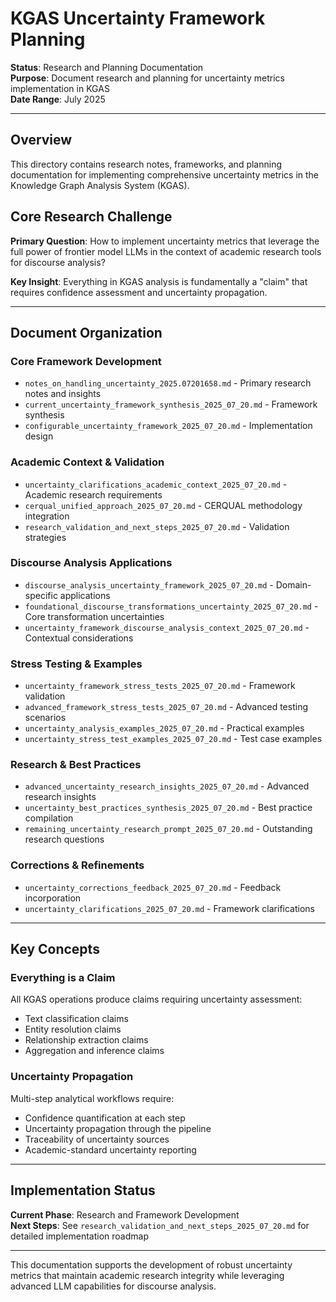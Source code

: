 # KGAS Uncertainty Framework Planning

**Status**: Research and Planning Documentation  
**Purpose**: Document research and planning for uncertainty metrics implementation in KGAS  
**Date Range**: July 2025  

---

## Overview

This directory contains research notes, frameworks, and planning documentation for implementing comprehensive uncertainty metrics in the Knowledge Graph Analysis System (KGAS).

## Core Research Challenge

**Primary Question**: How to implement uncertainty metrics that leverage the full power of frontier model LLMs in the context of academic research tools for discourse analysis?

**Key Insight**: Everything in KGAS analysis is fundamentally a "claim" that requires confidence assessment and uncertainty propagation.

---

## Document Organization

### Core Framework Development
- `notes_on_handling_uncertainty_2025.07201658.md` - Primary research notes and insights
- `current_uncertainty_framework_synthesis_2025_07_20.md` - Framework synthesis
- `configurable_uncertainty_framework_2025_07_20.md` - Implementation design

### Academic Context & Validation
- `uncertainty_clarifications_academic_context_2025_07_20.md` - Academic research requirements
- `cerqual_unified_approach_2025_07_20.md` - CERQUAL methodology integration
- `research_validation_and_next_steps_2025_07_20.md` - Validation strategies

### Discourse Analysis Applications
- `discourse_analysis_uncertainty_framework_2025_07_20.md` - Domain-specific applications
- `foundational_discourse_transformations_uncertainty_2025_07_20.md` - Core transformation uncertainties
- `uncertainty_framework_discourse_analysis_context_2025_07_20.md` - Contextual considerations

### Stress Testing & Examples
- `uncertainty_framework_stress_tests_2025_07_20.md` - Framework validation
- `advanced_framework_stress_tests_2025_07_20.md` - Advanced testing scenarios
- `uncertainty_analysis_examples_2025_07_20.md` - Practical examples
- `uncertainty_stress_test_examples_2025_07_20.md` - Test case examples

### Research & Best Practices
- `advanced_uncertainty_research_insights_2025_07_20.md` - Advanced research insights
- `uncertainty_best_practices_synthesis_2025_07_20.md` - Best practice compilation
- `remaining_uncertainty_research_prompt_2025_07_20.md` - Outstanding research questions

### Corrections & Refinements
- `uncertainty_corrections_feedback_2025_07_20.md` - Feedback incorporation
- `uncertainty_clarifications_2025_07_20.md` - Framework clarifications

---

## Key Concepts

### Everything is a Claim
All KGAS operations produce claims requiring uncertainty assessment:
- Text classification claims
- Entity resolution claims  
- Relationship extraction claims
- Aggregation and inference claims

### Uncertainty Propagation
Multi-step analytical workflows require:
- Confidence quantification at each step
- Uncertainty propagation through the pipeline
- Traceability of uncertainty sources
- Academic-standard uncertainty reporting

---

## Implementation Status

**Current Phase**: Research and Framework Development  
**Next Steps**: See `research_validation_and_next_steps_2025_07_20.md` for detailed implementation roadmap

---

This documentation supports the development of robust uncertainty metrics that maintain academic research integrity while leveraging advanced LLM capabilities for discourse analysis.